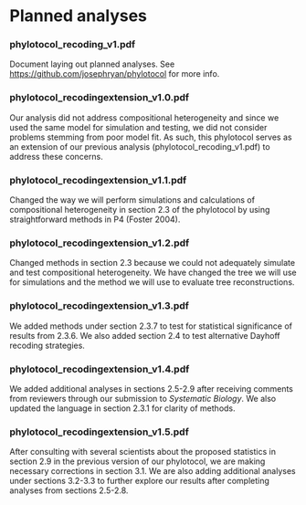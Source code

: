 # Planned analyses

### phylotocol_recoding_v1.pdf
Document laying out planned analyses.
See https://github.com/josephryan/phylotocol for more info.

### phylotocol_recodingextension_v1.0.pdf
Our analysis did not address compositional heterogeneity and since we used the same model for simulation and testing, we did not consider problems stemming from poor model fit. As such, this phylotocol serves as an extension of our previous analysis (phylotocol_recoding_v1.pdf) to address these concerns.

### phylotocol_recodingextension_v1.1.pdf
Changed the way we will perform simulations and calculations of compositional heterogeneity in section 2.3 of the phylotocol by using straightforward methods in P4 (Foster 2004). 

### phylotocol_recodingextension_v1.2.pdf
Changed methods in section 2.3 because we could not adequately simulate and test compositional heterogeneity. We have changed the tree we will use for simulations and the method we will use to evaluate tree reconstructions.

### phylotocol_recodingextension_v1.3.pdf
We added methods under section 2.3.7 to test for statistical significance of results from 2.3.6. We also added section 2.4 to test alternative Dayhoff recoding strategies.

### phylotocol_recodingextension_v1.4.pdf
We added additional analyses in sections 2.5-2.9 after receiving comments from reviewers through our submission to *Systematic Biology*. We also updated the language in section 2.3.1 for clarity of methods.

### phylotocol_recodingextension_v1.5.pdf
After consulting with several scientists about the proposed statistics in section 2.9 in the previous version of our phylotocol, we are making necessary corrections in section 3.1. We are also adding additional analyses under sections 3.2-3.3 to further explore our results after completing analyses from sections 2.5-2.8. 
